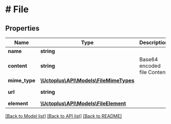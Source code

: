 # # File

## Properties

Name | Type | Description | Notes
------------ | ------------- | ------------- | -------------
**name** | **string** |  | [optional]
**content** | **string** | Base64 encoded file Content | [optional]
**mime_type** | [**\Uctoplus\API\Models\FileMimeTypes**](FileMimeTypes.md) |  | [optional]
**url** | **string** |  | [optional] [readonly]
**element** | [**\Uctoplus\API\Models\FileElement**](FileElement.md) |  | [optional]

[[Back to Model list]](../../README.md#models) [[Back to API list]](../../README.md#endpoints) [[Back to README]](../../README.md)
